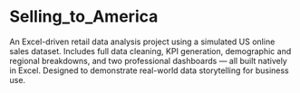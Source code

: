 # Selling_to_America
An Excel-driven retail data analysis project using a simulated US online sales dataset. Includes full data cleaning, KPI generation, demographic and regional breakdowns, and two professional dashboards — all built natively in Excel. Designed to demonstrate real-world data storytelling for business use.
